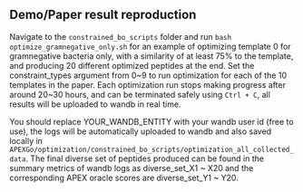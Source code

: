 ## Demo/Paper result reproduction
Navigate to the ```constrained_bo_scripts``` folder and run ```bash optimize_gramnegative_only.sh``` for an example of optimizing template 0 for gramnegative bacteria only, with a similarity of at least 75% to the template, and producing 20 different optimized peptides at the end. Set the constraint_types argument from 0~9 to run optimization for each of the 10 templates in the paper. Each optimization run stops making progress after around 20~30 hours, and can be terminated safely using ```Ctrl + C```, all results will be uploaded to wandb in real time.

You should replace YOUR_WANDB_ENTITY with your wandb user id (free to use), the logs will be automatically uploaded to wandb and also saved locally in ```APEXGo/optimization/constrained_bo_scripts/optimization_all_collected_data```. The final diverse set of peptides produced can be found in the summary metrics of wandb logs as diverse_set_X1 ~ X20 and the corresponding APEX oracle scores are diverse_set_Y1 ~ Y20.